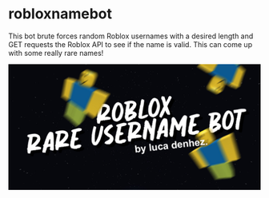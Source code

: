 # robloxnamebot
This bot brute forces random Roblox usernames with a desired length and GET requests the Roblox API to see if the name is valid. This can come up with some really rare names!

![Roblox Name Bot by Luca Denhez](/image.jpg)
